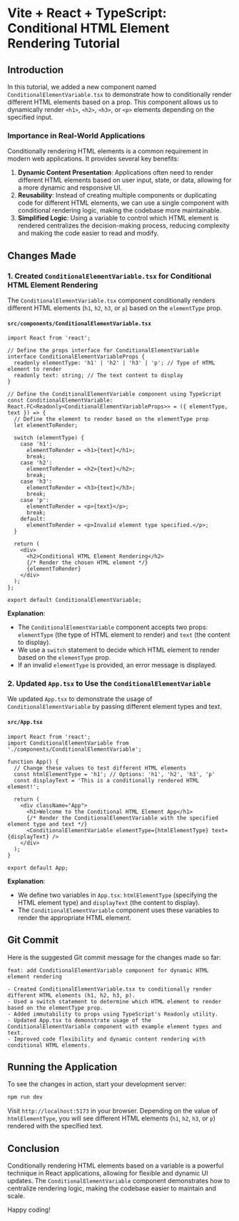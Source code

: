 
# Vite + React + TypeScript: Conditional HTML Element Rendering Tutorial

## Introduction

In this tutorial, we added a new component named `ConditionalElementVariable.tsx` to demonstrate how to conditionally render different HTML elements based on a prop. This component allows us to dynamically render `<h1>`, `<h2>`, `<h3>`, or `<p>` elements depending on the specified input.

### Importance in Real-World Applications

Conditionally rendering HTML elements is a common requirement in modern web applications. It provides several key benefits:

1. **Dynamic Content Presentation**: Applications often need to render different HTML elements based on user input, state, or data, allowing for a more dynamic and responsive UI.
2. **Reusability**: Instead of creating multiple components or duplicating code for different HTML elements, we can use a single component with conditional rendering logic, making the codebase more maintainable.
3. **Simplified Logic**: Using a variable to control which HTML element is rendered centralizes the decision-making process, reducing complexity and making the code easier to read and modify.

## Changes Made

### 1. Created `ConditionalElementVariable.tsx` for Conditional HTML Element Rendering

The `ConditionalElementVariable.tsx` component conditionally renders different HTML elements (`h1`, `h2`, `h3`, or `p`) based on the `elementType` prop.

#### `src/components/ConditionalElementVariable.tsx`

```tsx
import React from 'react';

// Define the props interface for ConditionalElementVariable
interface ConditionalElementVariableProps {
  readonly elementType: 'h1' | 'h2' | 'h3' | 'p'; // Type of HTML element to render
  readonly text: string; // The text content to display
}

// Define the ConditionalElementVariable component using TypeScript
const ConditionalElementVariable: React.FC<Readonly<ConditionalElementVariableProps>> = ({ elementType, text }) => {
  // Define the element to render based on the elementType prop
  let elementToRender;

  switch (elementType) {
    case 'h1':
      elementToRender = <h1>{text}</h1>;
      break;
    case 'h2':
      elementToRender = <h2>{text}</h2>;
      break;
    case 'h3':
      elementToRender = <h3>{text}</h3>;
      break;
    case 'p':
      elementToRender = <p>{text}</p>;
      break;
    default:
      elementToRender = <p>Invalid element type specified.</p>;
  }

  return (
    <div>
      <h2>Conditional HTML Element Rendering</h2>
      {/* Render the chosen HTML element */}
      {elementToRender}
    </div>
  );
};

export default ConditionalElementVariable;
```

**Explanation**:
- The `ConditionalElementVariable` component accepts two props: `elementType` (the type of HTML element to render) and `text` (the content to display).
- We use a `switch` statement to decide which HTML element to render based on the `elementType` prop.
- If an invalid `elementType` is provided, an error message is displayed.

### 2. Updated `App.tsx` to Use the `ConditionalElementVariable`

We updated `App.tsx` to demonstrate the usage of `ConditionalElementVariable` by passing different element types and text.

#### `src/App.tsx`

```tsx
import React from 'react';
import ConditionalElementVariable from './components/ConditionalElementVariable';

function App() {
  // Change these values to test different HTML elements
  const htmlElementType = 'h1'; // Options: 'h1', 'h2', 'h3', 'p'
  const displayText = 'This is a conditionally rendered HTML element!';

  return (
    <div className="App">
      <h1>Welcome to the Conditional HTML Element App</h1>
      {/* Render the ConditionalElementVariable with the specified element type and text */}
      <ConditionalElementVariable elementType={htmlElementType} text={displayText} />
    </div>
  );
}

export default App;
```

**Explanation**:
- We define two variables in `App.tsx`: `htmlElementType` (specifying the HTML element type) and `displayText` (the content to display).
- The `ConditionalElementVariable` component uses these variables to render the appropriate HTML element.

## Git Commit

Here is the suggested Git commit message for the changes made so far:

```
feat: add ConditionalElementVariable component for dynamic HTML element rendering

- Created ConditionalElementVariable.tsx to conditionally render different HTML elements (h1, h2, h3, p).
- Used a switch statement to determine which HTML element to render based on the elementType prop.
- Added immutability to props using TypeScript's Readonly utility.
- Updated App.tsx to demonstrate usage of the ConditionalElementVariable component with example element types and text.
- Improved code flexibility and dynamic content rendering with conditional HTML elements.
```

## Running the Application

To see the changes in action, start your development server:

```bash
npm run dev
```

Visit `http://localhost:5173` in your browser. Depending on the value of `htmlElementType`, you will see different HTML elements (`h1`, `h2`, `h3`, or `p`) rendered with the specified text.

## Conclusion

Conditionally rendering HTML elements based on a variable is a powerful technique in React applications, allowing for flexible and dynamic UI updates. The `ConditionalElementVariable` component demonstrates how to centralize rendering logic, making the codebase easier to maintain and scale.

Happy coding!
